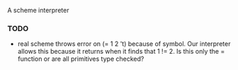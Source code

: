 A scheme interpreter

### TODO
- real scheme throws error on (= 1 2 't) because of symbol. Our interpreter allows
this because it returns when it finds that 1 != 2. Is this only the = function or
are all primitives type checked?
